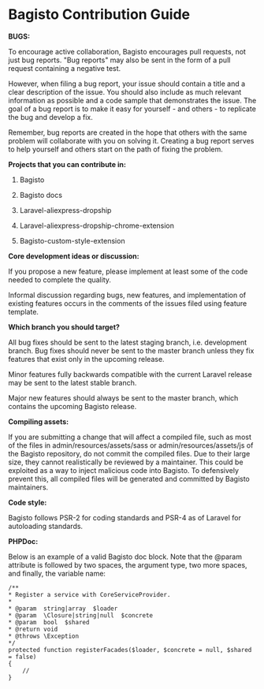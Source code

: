 # Bagisto Contribution Guide

**BUGS:**

To encourage active collaboration, Bagisto encourages pull requests, not just bug reports. "Bug reports" may also be sent in the form of a pull request containing a negative test.

However, when filing a bug report, your issue should contain a title and a clear description of the issue. You should also include as much relevant information as possible and a code sample that demonstrates the issue. The goal of a bug report is to make it easy for yourself - and others - to replicate the bug and develop a fix.

Remember, bug reports are created in the hope that others with the same problem will collaborate with you on solving it. Creating a bug report serves to help yourself and others start on the path of fixing the problem.

**Projects that you can contribute in:**

1. Bagisto

2. Bagisto docs

3. Laravel-aliexpress-dropship

4. Laravel-aliexpress-dropship-chrome-extension

5. Bagisto-custom-style-extension

**Core development ideas or discussion:**

If you propose a new feature, please implement at least some of the code needed to complete the quality.

Informal discussion regarding bugs, new features, and implementation of existing features occurs in the comments of the issues filed using feature template.

**Which branch you should target?**

All bug fixes should be sent to the latest staging branch, i.e. development branch. Bug fixes should never be sent to the master branch unless they fix features that exist only in the upcoming release.

Minor features fully backwards compatible with the current Laravel release may be sent to the latest stable branch.

Major new features should always be sent to the master branch, which contains the upcoming Bagisto release.

**Compiling assets:**

If you are submitting a change that will affect a compiled file, such as most of the files in admin/resources/assets/sass or admin/resources/assets/js of the Bagisto repository, do not commit the compiled files. Due to their large size, they cannot realistically be reviewed by a maintainer. This could be exploited as a way to inject malicious code into Bagisto. To defensively prevent this, all compiled files will be generated and committed by Bagisto maintainers.

**Code style:**

Bagisto follows PSR-2 for coding standards and PSR-4 as of Laravel for autoloading standards.

**PHPDoc:**

Below is an example of a valid Bagisto doc block. Note that the @param attribute is followed by two spaces, the argument type, two more spaces, and finally, the variable name:

    /**
    * Register a service with CoreServiceProvider.
    *
    * @param  string|array  $loader
    * @param  \Closure|string|null  $concrete
    * @param  bool  $shared
    * @return void
    * @throws \Exception
    */
    protected function registerFacades($loader, $concrete = null, $shared = false)
    {
        //
    }
